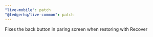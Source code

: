 ```yaml
---
"live-mobile": patch
"@ledgerhq/live-common": patch
---
```


Fixes the back button in paring screen when restoring with Recover
